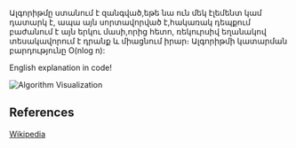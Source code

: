 
Ալգորիթմը ստանում է զանգված,եթե նա ուն  մեկ էլեմենտ կամ դատարկ  է,
ապա այն սորտավորված է,հակառակ դեպքում բաժանում է այն երկու մասի,որից հետո,
ռեկուրսիվ եղանակով տեսակավորում է դրանք և միացնում իրար։
Ալգորիթմի կատարման բարդությունը  O(nlog n):

English explanation in code!


![Algorithm Visualization](https://camo.githubusercontent.com/64ba2bcbd5c11779657e40a1d03d0ea691f6fa57/68747470733a2f2f75706c6f61642e77696b696d656469612e6f72672f77696b6970656469612f636f6d6d6f6e732f632f63632f4d657267652d736f72742d6578616d706c652d33303070782e676966)

## References
[Wikipedia](https://en.wikipedia.org/wiki/Merge_sort)
